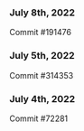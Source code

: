 ### July 8th, 2022

Commit #191476

### July 5th, 2022

Commit #314353


### July 4th, 2022

Commit #72281
